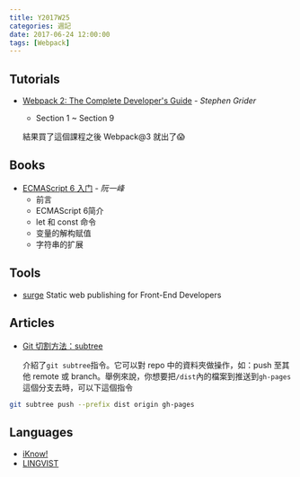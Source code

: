```yaml
---
title: Y2017W25
categories: 週記
date: 2017-06-24 12:00:00
tags: [Webpack]
---
```


## Tutorials
- [Webpack 2: The Complete Developer's Guide][webpack2] - *Stephen Grider*
	- Section 1 ~ Section 9

	結果買了這個課程之後 Webpack@3 就出了😱

[webpack2]: https://www.udemy.com/webpack-2-the-complete-developers-guide/learn/v4/overview

## Books
- [ECMAScript 6 入门][es6] - *阮一峰*
	- 前言
	- ECMAScript 6简介
	- let 和 const 命令
	- 变量的解构赋值
	- 字符串的扩展

[es6]: http://es6.ruanyifeng.com/

<!-- more -->

## Tools

- [surge](https://surge.sh/)
	Static web publishing for Front-End Developers

## Articles

- [Git 切割方法：subtree][subtree]
	
	介紹了`git subtree`指令。它可以對 repo 中的資料夾做操作，如：push 至其他 remote 或 branch。舉例來說，你想要把`/dist`內的檔案到推送到`gh-pages`這個分支去時，可以下這個指令
```bash
git subtree push --prefix dist origin gh-pages
```

[subtree]: https://kheresy.wordpress.com/2016/03/10/git-subtree/

## Languages
- [iKnow!][iknow]
- [LINGVIST][lingvist]

[iknow]: http://iknow.jp
[lingvist]: https://lingvist.com/


